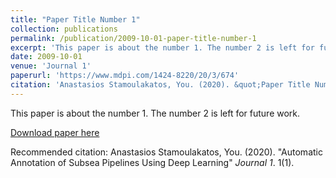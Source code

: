 ```yaml
---
title: "Paper Title Number 1"
collection: publications
permalink: /publication/2009-10-01-paper-title-number-1
excerpt: 'This paper is about the number 1. The number 2 is left for future work.'
date: 2009-10-01
venue: 'Journal 1'
paperurl: 'https://www.mdpi.com/1424-8220/20/3/674'
citation: 'Anastasios Stamoulakatos, You. (2020). &quot;Paper Title Number 1.&quot; <i>Journal 1</i>. 1(1).'
---
```

This paper is about the number 1. The number 2 is left for future work.

[Download paper here](http://stamtron.github.io/files/paper1.pdf)

Recommended citation: Anastasios Stamoulakatos, You. (2020). "Automatic Annotation of Subsea Pipelines Using Deep Learning" <i>Journal 1</i>. 1(1).
